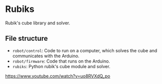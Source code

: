 # Rubiks

Rubik's cube library and solver.

## File structure

- `robot/control`: Code to run on a computer, which solves the
  cube and communicates with the Arduino.
- `robot/firmware`: Code that runs on the Arduino.
- `rubiks`: Python rubik's cube module and solver.

https://www.youtube.com/watch?v=uo8RVXdQ_po
